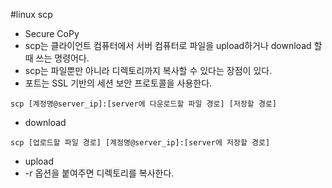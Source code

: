 #linux scp

- Secure CoPy
- scp는 클라이언트 컴퓨터에서 서버 컴퓨터로 파일을 upload하거나 download 할때 쓰는 명령어다.
- scp는 파일뿐만 아니라 디렉토리까지 복사할 수 있다는 장점이 있다.
- 포트는 SSL 기반의 세션 보안 프로토콜을 사용한다.
````
scp [계정명@server_ip]:[server에 다운로드할 파일 경로] [저장할 경로]
````
- download
````
scp [업로드할 파일 경로] [계정명@server_ip]:[server에 저장할 경로]
````
- upload
- -r 옵션을 붙여주면 디렉토리를 복사한다.


